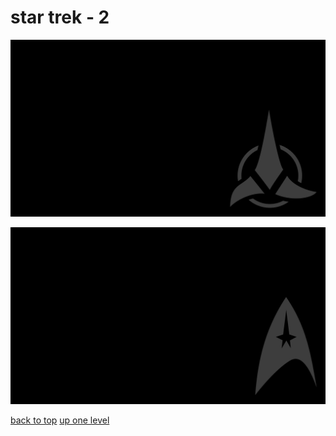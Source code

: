 # star trek - 2
[![star_trek_klingon_symbol.png](/terminal/grey%20on%20black/little/star%20trek/star_trek_klingon_symbol.png "star_trek_klingon_symbol.png")](/terminal/grey%20on%20black/little/star%20trek/star_trek_klingon_symbol.png)

[![star_trek_starfleet_insignia.png](/terminal/grey%20on%20black/little/star%20trek/star_trek_starfleet_insignia.png "star_trek_starfleet_insignia.png")](/terminal/grey%20on%20black/little/star%20trek/star_trek_starfleet_insignia.png)



[back to top](#)
[up one level](/terminal/grey%20on%20black/little/README.MD)

